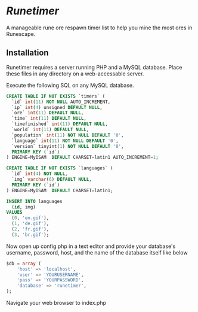 # _Runetimer_

A manageable rune ore respawn timer list to help you mine the most ores in Runescape.

## Installation

Runetimer requires a server running PHP and a MySQL database. Place these files in any directory on a web-accessable server.

Execute the following SQL on any MySQL database.

```sql
CREATE TABLE IF NOT EXISTS `timers` (
  `id` int(11) NOT NULL AUTO_INCREMENT,
  `ip` int(4) unsigned DEFAULT NULL,
  `ore` int(11) DEFAULT NULL,
  `time` int(11) DEFAULT NULL,
  `timefinished` int(11) DEFAULT NULL,
  `world` int(11) DEFAULT NULL,
  `population` int(11) NOT NULL DEFAULT '0',
  `language` int(11) NOT NULL DEFAULT '0',
  `version` tinyint(1) NOT NULL DEFAULT '0',
  PRIMARY KEY (`id`)
) ENGINE=MyISAM  DEFAULT CHARSET=latin1 AUTO_INCREMENT=1;

CREATE TABLE IF NOT EXISTS `languages` (
  `id` int(4) NOT NULL,
  `img` varchar(6) DEFAULT NULL,
  PRIMARY KEY (`id`)
) ENGINE=MyISAM  DEFAULT CHARSET=latin1;

INSERT INTO languages
  (id, img)
VALUES
  (0, 'en.gif'),
  (1, 'de.gif'),
  (2, 'fr.gif'),
  (3, 'br.gif');
```

Now open up config.php in a text editor and provide your database's username, password, host, and the name of the database itself like below

```sql
$db = array (
    'host' => 'localhost',
    'user' => 'YOURUSERNAME',
    'pass' => 'YOURPASSWORD',
    'database' => 'runetimer',
);
```

Navigate your web browser to index.php
